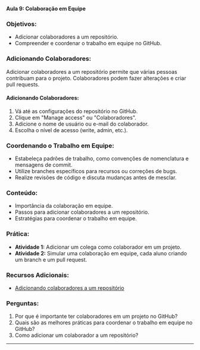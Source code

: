 **Aula 9: Colaboração em Equipe**

### Objetivos:

- Adicionar colaboradores a um repositório.
- Compreender e coordenar o trabalho em equipe no GitHub.

### Adicionando Colaboradores:

Adicionar colaboradores a um repositório permite que várias pessoas contribuam para o projeto. Colaboradores podem fazer alterações e criar pull requests.

#### Adicionando Colaboradores:

1. Vá até as configurações do repositório no GitHub.
2. Clique em "Manage access" ou "Colaboradores".
3. Adicione o nome de usuário ou e-mail do colaborador.
4. Escolha o nível de acesso (write, admin, etc.).

### Coordenando o Trabalho em Equipe:

- Estabeleça padrões de trabalho, como convenções de nomenclatura e mensagens de commit.
- Utilize branches específicos para recursos ou correções de bugs.
- Realize revisões de código e discuta mudanças antes de mesclar.

### Conteúdo:

- Importância da colaboração em equipe.
- Passos para adicionar colaboradores a um repositório.
- Estratégias para coordenar o trabalho em equipe.

### Prática:

- **Atividade 1:** Adicionar um colega como colaborador em um projeto.
- **Atividade 2:** Simular uma colaboração em equipe, cada aluno criando um branch e um pull request.

### Recursos Adicionais:

- [Adicionando colaboradores a um repositório](https://docs.github.com/pt/get-started/using-git/managing-access-to-your-repositories)

### Perguntas:

1. Por que é importante ter colaboradores em um projeto no GitHub?
2. Quais são as melhores práticas para coordenar o trabalho em equipe no GitHub?
3. Como adicionar um colaborador a um repositório?

---
